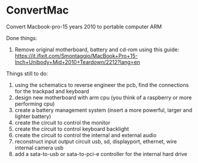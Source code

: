 # ConvertMac
Convert Macbook-pro-15 years 2010 to portable computer ARM 

Done things:

1)  Remove original motherboard, battery and cd-rom using this guide: https://it.ifixit.com/Smontaggio/MacBook+Pro+15-Inch+Unibody+Mid+2010+Teardown/2212?lang=en

Things still to do: 

1) using the schematics to reverse engineer the pcb, find the connections for the trackpad and keyboard  
2) design new motherboard with arm cpu (you think of a raspberry or more performing cpu)
3) create a battery management system (insert a more powerful, larger and lighter battery)
4) create the circuit to control the monitor 
5) create the circuit to control keyboard backlight
6) create the circuit to control the internal and external audio 
7) reconstruct input output circuit usb, sd, displayport, ethernet, wire internal camera usb 
8) add a sata-to-usb or sata-to-pci-e controller for the internal hard drive 

